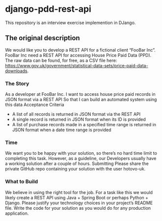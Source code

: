 # django-pdd-rest-api
This repository is an interview exercise implemention in DJango.

## The original description

We would like you to develop a REST API for a fictional client “FooBar Inc”. FooBar Inc need a
REST API for accessing House Price Paid Data (PPD).
The raw data can be found, for free, as a CSV file here:
https://www.gov.uk/government/statistical-data-sets/price-paid-data-downloads.

### The Story
As a developer at FooBar Inc.
I want to access house price paid records in JSON format via a REST API
So that I can build an automated system using this data
Acceptance Criteria
- A list of all records is returned in JSON format via the REST API
- A single record is returned in JSON format when its ID is provided
- A list of purchase records made in a specified time range is returned in JSON format
when a date time range is provided

### Time
We want you to be happy with your solution, so there’s no hard time limit to completing this task.
However, as a guideline, our Developers usually have a working solution after a couple of
hours.
Submitting
Please share the private GitHub repo containing your solution with the user hotovo-uk.

### What to Build
We believe in using the right tool for the job. For a task like this we would likely create a REST
API using Java + Spring Boot or perhaps Python + Django. Please justify your technology
choices in your project’s README file. Write the code for your solution as you would do for any
production application.
